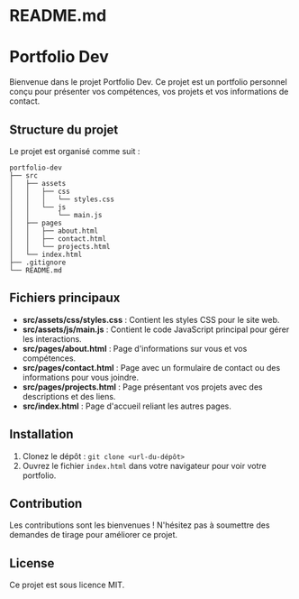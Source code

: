 # README.md

# Portfolio Dev

Bienvenue dans le projet Portfolio Dev. Ce projet est un portfolio personnel conçu pour présenter vos compétences, vos projets et vos informations de contact.

## Structure du projet

Le projet est organisé comme suit :

```
portfolio-dev
├── src
│   ├── assets
│   │   ├── css
│   │   │   └── styles.css
│   │   └── js
│   │       └── main.js
│   ├── pages
│   │   ├── about.html
│   │   ├── contact.html
│   │   └── projects.html
│   └── index.html
├── .gitignore
└── README.md
```

## Fichiers principaux

- **src/assets/css/styles.css** : Contient les styles CSS pour le site web.
- **src/assets/js/main.js** : Contient le code JavaScript principal pour gérer les interactions.
- **src/pages/about.html** : Page d'informations sur vous et vos compétences.
- **src/pages/contact.html** : Page avec un formulaire de contact ou des informations pour vous joindre.
- **src/pages/projects.html** : Page présentant vos projets avec des descriptions et des liens.
- **src/index.html** : Page d'accueil reliant les autres pages.

## Installation

1. Clonez le dépôt : `git clone <url-du-dépôt>`
2. Ouvrez le fichier `index.html` dans votre navigateur pour voir votre portfolio.

## Contribution

Les contributions sont les bienvenues ! N'hésitez pas à soumettre des demandes de tirage pour améliorer ce projet.

## License

Ce projet est sous licence MIT.